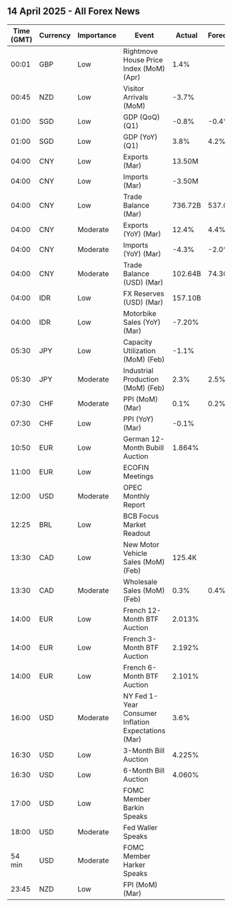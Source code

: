 ## 14 April 2025 - All Forex News

| Time (GMT) | Currency | Importance | Event | Actual | Forecast | Previous |
|------|----------|------------|-------|--------|----------|----------|
| 00:01 | GBP | Low | Rightmove House Price Index (MoM) (Apr) | 1.4% |  | 1.1% |
| 00:45 | NZD | Low | Visitor Arrivals (MoM) | -3.7% |  | 1.5% |
| 01:00 | SGD | Low | GDP (QoQ) (Q1) | -0.8% | -0.4% | 2.0% |
| 01:00 | SGD | Low | GDP (YoY) (Q1) | 3.8% | 4.2% | 5.0% |
| 04:00 | CNY | Low | Exports (Mar) | 13.50M |  | -1.90M |
| 04:00 | CNY | Low | Imports (Mar) | -3.50M |  | 2.50M |
| 04:00 | CNY | Low | Trade Balance (Mar) | 736.72B | 537.00B | 228.19B |
| 04:00 | CNY | Moderate | Exports (YoY) (Mar) | 12.4% | 4.4% | 2.3% |
| 04:00 | CNY | Moderate | Imports (YoY) (Mar) | -4.3% | -2.0% | -8.4% |
| 04:00 | CNY | Moderate | Trade Balance (USD) (Mar) | 102.64B | 74.30B | 170.52B |
| 04:00 | IDR | Low | FX Reserves (USD) (Mar) | 157.10B |  | 154.50B |
| 04:00 | IDR | Low | Motorbike Sales (YoY) (Mar) | -7.20% |  | 4.00% |
| 05:30 | JPY | Low | Capacity Utilization (MoM) (Feb) | -1.1% |  | 4.5% |
| 05:30 | JPY | Moderate | Industrial Production (MoM) (Feb) | 2.3% | 2.5% | -1.1% |
| 07:30 | CHF | Moderate | PPI (MoM) (Mar) | 0.1% | 0.2% | 0.3% |
| 07:30 | CHF | Low | PPI (YoY) (Mar) | -0.1% |  | -0.1% |
| 10:50 | EUR | Low | German 12-Month Bubill Auction | 1.864% |  | 2.133% |
| 11:00 | EUR | Low | ECOFIN Meetings |  |  |  |
| 12:00 | USD | Moderate | OPEC Monthly Report |  |  |  |
| 12:25 | BRL | Low | BCB Focus Market Readout |  |  |  |
| 13:30 | CAD | Low | New Motor Vehicle Sales (MoM) (Feb) | 125.4K |  | 121.3K |
| 13:30 | CAD | Moderate | Wholesale Sales (MoM) (Feb) | 0.3% | 0.4% | 1.4% |
| 14:00 | EUR | Low | French 12-Month BTF Auction | 2.013% |  | 1.996% |
| 14:00 | EUR | Low | French 3-Month BTF Auction | 2.192% |  | 2.212% |
| 14:00 | EUR | Low | French 6-Month BTF Auction | 2.101% |  | 2.092% |
| 16:00 | USD | Moderate | NY Fed 1-Year Consumer Inflation Expectations (Mar) | 3.6% |  | 3.1% |
| 16:30 | USD | Low | 3-Month Bill Auction | 4.225% |  | 4.175% |
| 16:30 | USD | Low | 6-Month Bill Auction | 4.060% |  | 4.000% |
| 17:00 | USD | Low | FOMC Member Barkin Speaks |  |  |  |
| 18:00 | USD | Moderate | Fed Waller Speaks |  |  |  |
| 54 min | USD | Moderate | FOMC Member Harker Speaks |  |  |  |
| 23:45 | NZD | Low | FPI (MoM) (Mar) |  |  | -0.5% |
